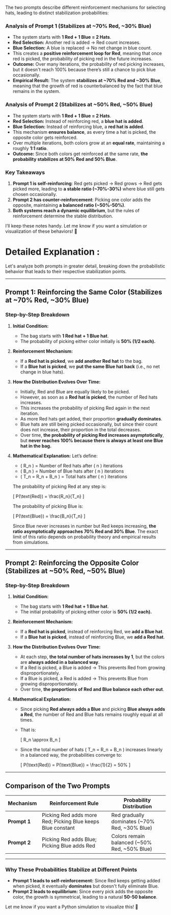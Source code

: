 The two prompts describe different reinforcement mechanisms for selecting hats, leading to distinct stabilization probabilities:

### **Analysis of Prompt 1 (Stabilizes at ~70% Red, ~30% Blue)**
- The system starts with **1 Red + 1 Blue = 2 Hats**.
- **Red Selection:** Another red is added → Red count increases.
- **Blue Selection:** A blue is replaced → No net change in blue count.
- This creates a **positive reinforcement loop for Red**, meaning that once red is picked, the probability of picking red in the future increases.
- **Outcome:** Over many iterations, the probability of red picking increases, but it doesn't reach 100% because there’s still a chance to pick blue occasionally.
- **Empirical Result:** The system **stabilizes at ~70% Red and ~30% Blue**, meaning that the growth of red is counterbalanced by the fact that blue remains in the system.

### **Analysis of Prompt 2 (Stabilizes at ~50% Red, ~50% Blue)**
- The system starts with **1 Red + 1 Blue = 2 Hats**.
- **Red Selection:** Instead of reinforcing red, a **blue hat is added**.
- **Blue Selection:** Instead of reinforcing blue, a **red hat is added**.
- This mechanism **ensures balance**, as every time a hat is picked, the opposite color gets reinforced.
- Over multiple iterations, both colors grow at an **equal rate**, maintaining a roughly **1:1 ratio**.
- **Outcome:** Since both colors get reinforced at the same rate, **the probability stabilizes at 50% Red and 50% Blue**.

### **Key Takeaways**
1. **Prompt 1 is self-reinforcing**: Red gets picked → Red grows → Red gets picked more, leading to **a stable ratio (~70%-30%)** where blue still gets chosen occasionally.
2. **Prompt 2 has counter-reinforcement**: Picking one color adds the opposite, maintaining **a balanced ratio (~50%-50%)**.
3. **Both systems reach a dynamic equilibrium**, but the rules of reinforcement determine the stable distribution.

I’ll keep these notes handy. Let me know if you want a simulation or visualization of these behaviors! 🚀



# Detailed Explanation : 

Let's analyze both prompts in greater detail, breaking down the probabilistic behavior that leads to their respective stabilization points. 

---

## **Prompt 1: Reinforcing the Same Color (Stabilizes at ~70% Red, ~30% Blue)**

### **Step-by-Step Breakdown**
1. **Initial Condition:**  
   - The bag starts with **1 Red hat + 1 Blue hat**.
   - The probability of picking either color initially is **50% (1/2 each).**

2. **Reinforcement Mechanism:**
   - If a **Red hat is picked**, we **add another Red hat** to the bag.
   - If a **Blue hat is picked**, we **put the same Blue hat back** (i.e., no net change in blue hats).

3. **How the Distribution Evolves Over Time:**
   - Initially, Red and Blue are equally likely to be picked.
   - However, as soon as a **Red hat is picked**, the number of Red hats increases.
   - This increases the probability of picking Red again in the next iteration.
   - As more Red hats get added, their proportion **gradually dominates**.
   - Blue hats are still being picked occasionally, but since their count does not increase, their proportion in the total decreases.
   - Over time, **the probability of picking Red increases asymptotically**, but **never reaches 100% because there is always at least one Blue hat in the bag.**

4. **Mathematical Explanation:**
   Let’s define:
   - \( R_n \) = Number of Red hats after \( n \) iterations
   - \( B_n \) = Number of Blue hats after \( n \) iterations
   - \( T_n = R_n + B_n \) = Total hats after \( n \) iterations

   The probability of picking Red at any step is:

   \[
   P(\text{Red}) = \frac{R_n}{T_n}
   \]

   The probability of picking Blue is:

   \[
   P(\text{Blue}) = \frac{B_n}{T_n}
   \]

   Since Blue never increases in number but Red keeps increasing, **the ratio asymptotically approaches 70% Red and 30% Blue**. The exact limit of this ratio depends on probability theory and empirical results from simulations.

---

## **Prompt 2: Reinforcing the Opposite Color (Stabilizes at ~50% Red, ~50% Blue)**

### **Step-by-Step Breakdown**
1. **Initial Condition:**
   - The bag starts with **1 Red hat + 1 Blue hat**.
   - The initial probability of picking either color is **50% (1/2 each).**

2. **Reinforcement Mechanism:**
   - If a **Red hat is picked**, instead of reinforcing Red, we **add a Blue hat**.
   - If a **Blue hat is picked**, instead of reinforcing Blue, we **add a Red hat**.

3. **How the Distribution Evolves Over Time:**
   - At each step, **the total number of hats increases by 1**, but the colors are **always added in a balanced way**.
   - If a Red is picked, a Blue is added → This prevents Red from growing disproportionately.
   - If a Blue is picked, a Red is added → This prevents Blue from growing disproportionately.
   - Over time, **the proportions of Red and Blue balance each other out**.

4. **Mathematical Explanation:**
   - Since picking **Red always adds a Blue** and picking **Blue always adds a Red**, the number of Red and Blue hats remains roughly equal at all times.
   - That is:

     \[
     R_n \approx B_n
     \]

   - Since the total number of hats \( T_n = R_n + B_n \) increases linearly in a balanced way, the probabilities converge to:

     \[
     P(\text{Red}) = P(\text{Blue}) = \frac{1}{2} = 50\%
     \]

---

## **Comparison of the Two Prompts**
| Mechanism | Reinforcement Rule | Probability Distribution |
|-----------|-------------------|-------------------------|
| **Prompt 1** | Picking Red adds more Red; Picking Blue keeps Blue constant | Red gradually dominates (~70% Red, ~30% Blue) |
| **Prompt 2** | Picking Red adds Blue; Picking Blue adds Red | Colors remain balanced (~50% Red, ~50% Blue) |

---

### **Why These Probabilities Stabilize at Different Points**
- **Prompt 1 leads to self-reinforcement:** Since Red keeps getting added when picked, it eventually **dominates** but doesn't fully eliminate Blue.
- **Prompt 2 leads to equilibrium:** Since every pick adds the opposite color, the growth is symmetrical, leading to a natural **50-50 balance**.

Let me know if you want a Python simulation to visualize this! 🚀


